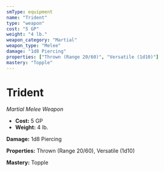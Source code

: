 ```yaml
---
smType: equipment
name: "Trident"
type: "weapon"
cost: "5 GP"
weight: "4 lb."
weapon_category: "Martial"
weapon_type: "Melee"
damage: "1d8 Piercing"
properties: ["Thrown (Range 20/60)", "Versatile (1d10)"]
mastery: "Topple"
---
```


# Trident
*Martial Melee Weapon*

- **Cost:** 5 GP
- **Weight:** 4 lb.

**Damage:** 1d8 Piercing

**Properties:** Thrown (Range 20/60), Versatile (1d10)

**Mastery:** Topple
